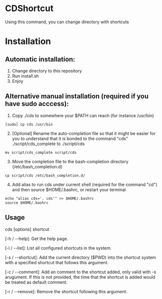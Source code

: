 CDShortcut
==========

Using this command, you can change directory with shortcuts

# Installation

## Automatic installation:

1. Change directory to this repository
2. Run install.sh
3. Enjoy

## Alternative manual installation (required if you have sudo acccess):

1. Copy ./cds to somewhere your $PATH can reach (for instance /usr/bin)
 
 ```
 [sudo] cp cds /usr/bin
 ```
2. [Optional] Rename the auto-completion file so that it might be easier for you to understand that it is bonded to the command "cds" ./script/cds_complete to ./script/cds
 
 ```
 mv script/cds_complete script/cds
 ```
3. Move the completion file to the bash-completion directory (/etc/bash_completion.d)
 
 ```
 cp script/cds /etc/bash_completion.d/
 ```
4. Add alias to run cds under current shell (required for the command "cd") and then source $HOME/.bashrc, or restart your terminal
 
 ```
 echo "alias cds='. cds'" >> $HOME/.bashrc
 source $HOME/.bashrc
 ```

## Usage

cds [options] shortcut 

 [-h / --help]: Get the help page.
 
 [-l / --list]: List all configured shortcuts in the system.
 
 [-s / --shortcut]: Add the current directory ($PWD) into the shortcut system with a specified shortcut that follows this argument.
 
 [-c / --comment]: Add an comment to the shortcut added, only valid with -s arugument. If this is not provided, the time that the shortcut is added would be treated as default comment. 

 [-r / --remove]: Remove the shortcut following this argument. 
